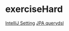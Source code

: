 # exerciseHard

[IntelliJ Setting](https://zzang9ha.tistory.com/334)
[JPA querydsl](https://shirohoo.github.io/spring/spring-data-jpa/2021-07-30-jpa-9/)
